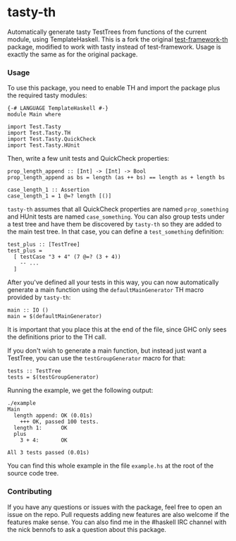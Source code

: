 # tasty-th

Automatically generate tasty TestTrees from functions of the current module, using TemplateHaskell.
This is a fork the original [test-framework-th](https://github.com/finnsson/test-generator) package, modified to work with tasty instead of test-framework. Usage is exactly the same as for the original package.

### Usage

To use this package, you need to enable TH and import the package plus the required tasty modules:

```
{-# LANGUAGE TemplateHaskell #-}
module Main where

import Test.Tasty
import Test.Tasty.TH
import Test.Tasty.QuickCheck
import Test.Tasty.HUnit
```

Then, write a few unit tests and QuickCheck properties:

```
prop_length_append :: [Int] -> [Int] -> Bool
prop_length_append as bs = length (as ++ bs) == length as + length bs

case_length_1 :: Assertion
case_length_1 = 1 @=? length [()]
```

`tasty-th` assumes that all QuickCheck properties are named `prop_something` and HUnit tests are named `case_something`. You can also group tests under a test tree and have them be discovered by `tasty-th` so they are added to the main test tree. In that case, you can define a `test_something` definition:

```
test_plus :: [TestTree]
test_plus = 
  [ testCase "3 + 4" (7 @=? (3 + 4))
    -- ...
  ]
```

After you've defined all your tests in this way, you can now automatically generate a main function using the `defaultMainGenerator` TH macro provided by `tasty-th`:

```
main :: IO ()
main = $(defaultMainGenerator)
```

It is important that you place this at the end of the file, since GHC only sees the definitions prior to the TH call.

If you don't wish to generate a main function, but instead just want a TestTree, you can use the `testGroupGenerator` macro for that:

```
tests :: TestTree
tests = $(testGroupGenerator)
```

Running the example, we get the following output:

```
./example
Main
  length append: OK (0.01s)
    +++ OK, passed 100 tests.
  length 1:      OK
  plus
    3 + 4:       OK

All 3 tests passed (0.01s)
```

You can find this whole example in the file `example.hs` at the root of the source code tree.

### Contributing

If you have any questions or issues with the package, feel free to open an issue on the repo. Pull requests adding new features are also welcome if the features make sense. You can also find me in the #haskell IRC channel with the nick bennofs to ask a question about this package.
